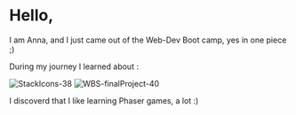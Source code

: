 # Hello, 
I am Anna, and I just came out of the Web-Dev Boot camp, yes in one piece ;) 

During my journey I learned about : 
 
![StackIcons-38](https://user-images.githubusercontent.com/89396456/150413051-e618e0bc-cabe-4eba-a410-845341f960a4.png)
![WBS-finalProject-40](https://user-images.githubusercontent.com/89396456/150413407-17c5ce6d-8cf5-49b2-9adb-631ae579a471.png)

I discoverd that I like learning Phaser games, a lot :) 

